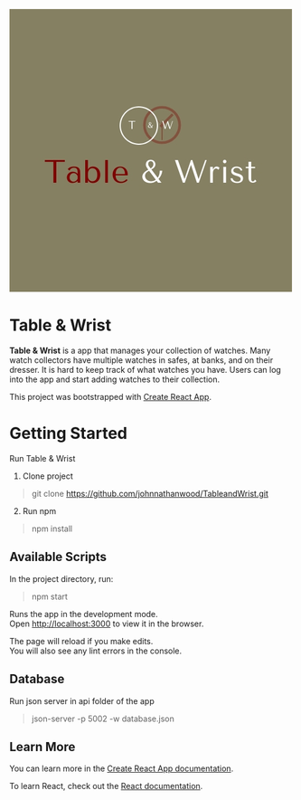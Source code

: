 ![alt text](https://github.com/johnnathanwood/TableandWrist/blob/master/src/components/profile/tableWrist.jpg "Logo Title Text 1")

# Table & Wrist
 **Table & Wrist** is a app that manages your collection of watches. Many watch collectors have multiple watches in safes, at banks, and on their dresser. It is hard to keep track of what watches you have. Users can log into the app and start adding watches to their collection.


This project was bootstrapped with [Create React App](https://github.com/facebook/create-react-app).

# Getting Started

Run Table & Wrist 

1. Clone project
> git clone https://github.com/johnnathanwood/TableandWrist.git

2. Run npm
> npm install

## Available Scripts

In the project directory, run:
> npm start

Runs the app in the development mode.<br>
Open [http://localhost:3000](http://localhost:3000) to view it in the browser.

The page will reload if you make edits.<br>
You will also see any lint errors in the console.

## Database

Run json server in api folder of the app
> json-server -p 5002 -w database.json

## Learn More

You can learn more in the [Create React App documentation](https://facebook.github.io/create-react-app/docs/getting-started).

To learn React, check out the [React documentation](https://reactjs.org/).

